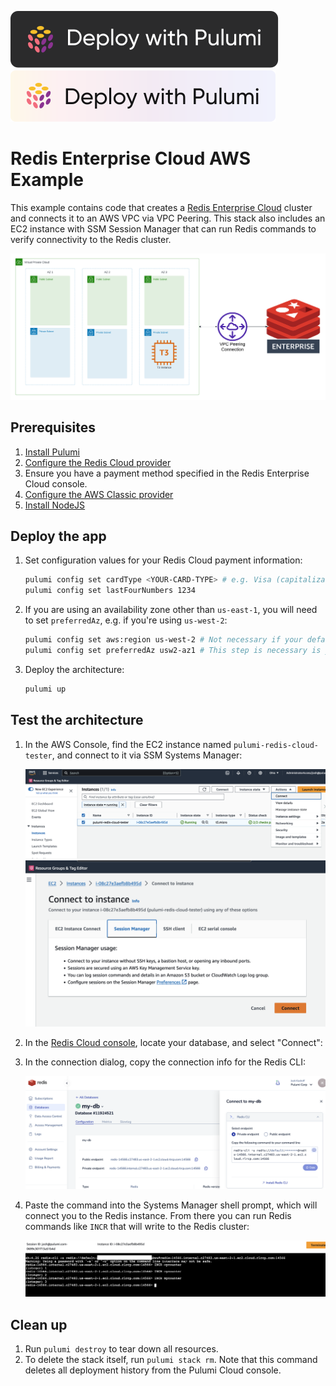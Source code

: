 [![Deploy](../.buttons/deploy-with-pulumi-dark.svg)](https://app.pulumi.com/new?template=https://github.com/pulumi/examples/blob/master/redis-cloud-aws-ts/README.md#gh-light-mode-only)
[![Deploy](../.buttons/deploy-with-pulumi-light.svg)](https://app.pulumi.com/new?template=https://github.com/pulumi/examples/blob/master/redis-cloud-aws-ts/README.md#gh-dark-mode-only)

# Redis Enterprise Cloud AWS Example

This example contains code that creates a [Redis Enterprise Cloud](https://app.redislabs.com/) cluster and connects it to an AWS VPC via VPC Peering. This stack also includes an EC2 instance with SSM Session Manager that can run Redis commands to verify connectivity to the Redis cluster.

![Architecture diagram of an AWS VPC across 3 availability zones, connected to Redis Enterprise Cloud via VPC peering](images/architecture.png)

## Prerequisites

1. [Install Pulumi](https://www.pulumi.com/docs/get-started/install/)
1. [Configure the Redis Cloud provider](https://www.pulumi.com/registry/packages/rediscloud/installation-configuration/)
1. Ensure you have a payment method specified in the Redis Enterprise Cloud console.
1. [Configure the AWS Classic provider](https://www.pulumi.com/registry/packages/aws/installation-configuration/)
1. [Install NodeJS](https://nodejs.org/en/download)

## Deploy the app

1. Set configuration values for your Redis Cloud payment information:

    ```bash
    pulumi config set cardType <YOUR-CARD-TYPE> # e.g. Visa (capitalization matters)
    pulumi config set lastFourNumbers 1234
    ```

1. If you are using an availability zone other than `us-east-1`, you will need to set `preferredAz`, e.g. if you're using `us-west-2`:

    ```bash
    pulumi config set aws:region us-west-2 # Not necessary if your default AWS region is e.g. us-west-2
    pulumi config set preferredAz usw2-az1 # This step is necessary is your default or selected region is not us-east-1
    ```

1. Deploy the architecture:

    ```bash
    pulumi up
    ```

## Test the architecture

1. In the AWS Console, find the EC2 instance named `pulumi-redis-cloud-tester`, and connect to it via SSM Systems Manager:

    ![AWS EC2 console, listing available instances](images/ec2-console.png)
    ![AWS EC2 connect dialog](images/ec2-connect.png)

1. In the [Redis Cloud console](https://app.redislabs.com/), locate your database, and select "Connect":

1. In the connection dialog, copy the connection info for the Redis CLI:

    ![Redis Cloud console showing the connection dialog with the CLI option selected](images/redis-console.png)

1. Paste the command into the Systems Manager shell prompt, which will connect you to the Redis instance. From there you can run Redis commands like `INCR` that will write to the Redis cluster:

    ![SSM Systems Manager shell with commands like redis connect and INCR](images/shell-commands.png)

## Clean up

1. Run `pulumi destroy` to tear down all resources.
1. To delete the stack itself, run `pulumi stack rm`. Note that this command deletes all deployment history from the Pulumi Cloud console.
